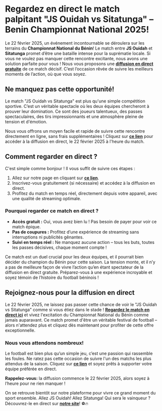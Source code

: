 # Regardez en direct le match palpitant "JS Ouidah vs Sitatunga" – Benin Championnat National 2025!

Le 22 février 2025, un événement incontournable se déroulera sur les terrains du **Championnat National du Bénin**! Le match entre **JS Ouidah** et **Sitatunga** promet d’être une bataille intense pour la suprématie locale. Si vous ne voulez pas manquer cette rencontre excitante, nous avons une solution parfaite pour vous ! Nous vous proposons une [**diffusion en direct gratuite**](https://tinyurl.com/livestreamfreeo?st=JS+Ouidah+vs+Sitatunga&si=gh) de ce match décisif. C’est l’occasion rêvée de suivre les meilleurs moments de l’action, où que vous soyez.

## Ne manquez pas cette opportunité!

Le match "JS Ouidah vs Sitatunga" est plus qu'une simple compétition sportive. C’est un véritable spectacle où les deux équipes chercheront à prouver leur domination. Ce sont des joueurs talentueux, des passes spectaculaires, des tirs impressionnants et une atmosphère pleine de tension et d'émotion.

Nous vous offrons un moyen facile et rapide de suivre cette rencontre directement en ligne, sans frais supplémentaires ! Cliquez sur [**ce lien**](https://tinyurl.com/livestreamfreeo?st=JS+Ouidah+vs+Sitatunga&si=gh) pour accéder à la diffusion en direct, le 22 février 2025 à l'heure du match.

## Comment regarder en direct ?

C'est simple comme bonjour ! Il vous suffit de suivre ces étapes :

1. Allez sur notre page en cliquant sur [**ce lien**](https://tinyurl.com/livestreamfreeo?st=JS+Ouidah+vs+Sitatunga&si=gh).
2. Inscrivez-vous gratuitement (si nécessaire) et accédez à la diffusion en direct.
3. Profitez du match en temps réel, directement depuis votre appareil, avec une qualité de streaming optimale.

### Pourquoi regarder ce match en direct ?

- **Accès gratuit :** Oui, vous avez bien lu ! Pas besoin de payer pour voir ce match épique.
- **Pas de coupures :** Profitez d’une expérience de streaming sans interruptions ni publicités gênantes.
- **Suivi en temps réel :** Ne manquez aucune action – tous les buts, toutes les passes décisives, chaque moment compte !

Ce match est un duel crucial pour les deux équipes, et il pourrait bien décider du champion du Bénin pour cette saison. La tension monte, et il n’y a pas de meilleure façon de vivre l’action qu’en étant spectateur de la diffusion en direct gratuite. Préparez-vous à une expérience incroyable et soyez témoin de l’histoire du football béninois !

## Rejoignez-nous pour la diffusion en direct

Le 22 février 2025, ne laissez pas passer cette chance de voir le "JS Ouidah vs Sitatunga" comme si vous étiez dans le stade ! [**Regardez le match en direct ici**](https://tinyurl.com/livestreamfreeo?st=JS+Ouidah+vs+Sitatunga&si=gh) et vivez l'excitation du Championnat National du Bénin comme jamais auparavant. Ce match promet d'être un véritable festival de football – alors n'attendez plus et cliquez dès maintenant pour profiter de cette offre exceptionnelle.

### Nous vous attendons nombreux!

Le football est bien plus qu’un simple jeu, c’est une passion qui rassemble les foules. Ne ratez pas cette occasion de suivre l'un des matchs les plus attendus de la saison. Cliquez sur [**ce lien**](https://tinyurl.com/livestreamfreeo?st=JS+Ouidah+vs+Sitatunga&si=gh) et soyez prêts à supporter votre équipe préférée en direct.

**Rappelez-vous:** la diffusion commence le 22 février 2025, alors soyez à l’heure pour ne rien manquer !

On se retrouve bientôt sur notre plateforme pour vivre ce grand moment du sport ensemble. Allez JS Ouidah! Allez Sitatunga! Qui sera le vainqueur ? Découvrez-le en direct sur [**notre site**](https://tinyurl.com/livestreamfreeo?st=JS+Ouidah+vs+Sitatunga&si=gh)! ⚽🔥
